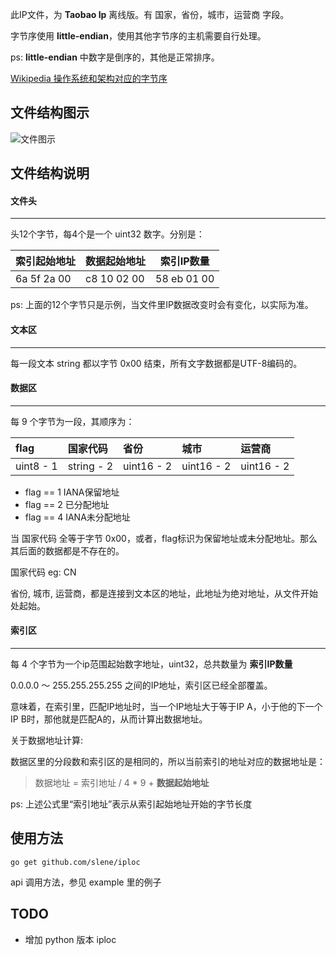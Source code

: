 此IP文件，为 **Taobao Ip** 离线版。有 国家，省份，城市，运营商 字段。

字节序使用 **little-endian**，使用其他字节序的主机需要自行处理。

ps: **little-endian** 中数字是倒序的，其他是正常排序。

[Wikipedia 操作系统和架构对应的字节序](https://en.wikipedia.org/wiki/Endianness#Endianness_and_operating_systems_on_architectures)

## 文件结构图示

![文件图示](https://github.com/slene/iploc/raw/master/format.png)

## 文件结构说明

#### 文件头
---

头12个字节，每4个是一个 uint32 数字。分别是：

|索引起始地址|数据起始地址 |索引IP数量  |
|------------|-------------|------------|
|6a 5f 2a 00 |c8 10 02 00  |58 eb 01 00 |

ps: 上面的12个字节只是示例，当文件里IP数据改变时会有变化，以实际为准。

#### 文本区
---
每一段文本 string 都以字节 0x00 结束，所有文字数据都是UTF-8编码的。

#### 数据区
---
每 9 个字节为一段，其顺序为：

| flag      | 国家代码   | 省份       | 城市       | 运营商     |
| :-------- | :--------- | :--------- | :--------- | :--------- |
| uint8 - 1 | string - 2 | uint16 - 2 | uint16 - 2 | uint16 - 2 |

* flag == 1 IANA保留地址
* flag == 2 已分配地址
* flag == 4 IANA未分配地址

当 国家代码 全等于字节 0x00，或者，flag标识为保留地址或未分配地址。那么其后面的数据都是不存在的。

国家代码 eg: CN

省份, 城市, 运营商，都是连接到文本区的地址，此地址为绝对地址，从文件开始处起始。

#### 索引区
---
每 4 个字节为一个ip范围起始数字地址，uint32，总共数量为 **索引IP数量**

0.0.0.0 ～ 255.255.255.255 之间的IP地址，索引区已经全部覆盖。

意味着，在索引里，匹配IP地址时，当一个IP地址大于等于IP A，小于他的下一个IP B时，那他就是匹配A的，从而计算出数据地址。

关于数据地址计算:

数据区里的分段数和索引区的是相同的，所以当前索引的地址对应的数据地址是：

> 数据地址 = 索引地址 / 4 * 9 + **数据起始地址**

ps: 上述公式里“索引地址”表示从索引起始地址开始的字节长度

## 使用方法

    go get github.com/slene/iploc

api 调用方法，参见 example 里的例子

## TODO

* 增加 python 版本 iploc






